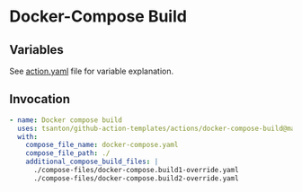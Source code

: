# **Docker-Compose Build** #

## **Variables** ##

See [action.yaml](./action.yaml) file for variable explanation.

## **Invocation** ##

```yaml
- name: Docker compose build
  uses: tsanton/github-action-templates/actions/docker-compose-build@main
  with:
    compose_file_name: docker-compose.yaml
    compose_file_path: ./
    additional_compose_build_files: |
      ./compose-files/docker-compose.build1-override.yaml
      ./compose-files/docker-compose.build2-override.yaml
```